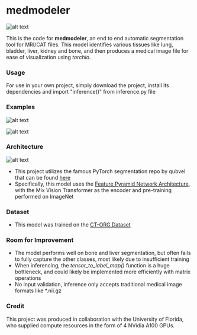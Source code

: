 # medmodeler
![alt text](https://github.com/plehman2000/MRI/blob/main/assets/MM_logo.png?raw=true)

This is the code for **medmodeler**, an end to end automatic segmentation tool for MRI/CAT files. This model identifies various tissues like lung, bladder, liver, kidney and bone, and then produces a medical image file for ease of visualization using *torchio*.
 
 ### Usage
For use in your own project, simply download the project, install its dependencies and import "inference()" from inference.py file
### Examples
![alt text](https://github.com/plehman2000/MRI/blob/main/assets/example3.png?raw=true)

![alt text](https://github.com/plehman2000/MRI/blob/main/assets/3dSlicer_example.png?raw=true)

### Architecture
![alt text](https://github.com/plehman2000/MRI/blob/main/assets/fpn.png?raw=true)
* This project utilizes the famous PyTorch segmentation repo by qubvel that can be found [here](https://github.com/qubvel/segmentation_models.pytorch)
* Specifically, this model uses the [Feature Pyramid Network Architecture](https://arxiv.org/abs/1612.03144), with the Mix Vision Transformer as the encoder and pre-training performed on ImageNet

### Dataset
* This model was trained on the [CT-ORG Dataset](https://www.nature.com/articles/s41597-020-00715-8)

### Room for Improvement
* The model performs well on bone and liver segmentation, but often fails to fully capture the other classes, most likely due to insufficient training
* When inferencing, the *tensor_to_label_map()* function is a huge bottleneck, and could likely be implemented more efficiently with matrix operations
* No input validation, inference only accepts traditional medical image formats like *.nii.gz

### Credit
This project was produced in collaboration with the University of Florida, who supplied compute resources in the form of 4 NVidia A100 GPUs.
